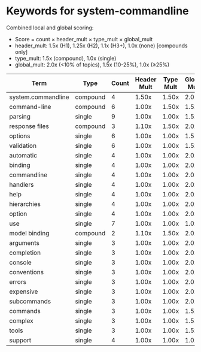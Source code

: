 # Keywords for system-commandline

Combined local and global scoring:
- Score = count × header_mult × type_mult × global_mult
- header_mult: 1.5x (H1), 1.25x (H2), 1.1x (H3+), 1.0x (none) [compounds only]
- type_mult: 1.5x (compound), 1.0x (single)
- global_mult: 2.0x (<10% of topics), 1.5x (10-25%), 1.0x (≥25%)

| Term | Type | Count | Header Mult | Type Mult | Global Mult | Score |
|------|------|-------|-------------|-----------|-------------|-------|
| system.commandline | compound | 4 | 1.50x | 1.50x | 2.0x | 18.000 |
| command-line | compound | 6 | 1.00x | 1.50x | 1.5x | 13.500 |
| parsing | single | 9 | 1.00x | 1.00x | 1.5x | 13.500 |
| response files | compound | 3 | 1.10x | 1.50x | 2.0x | 9.900 |
| options | single | 6 | 1.00x | 1.00x | 1.5x | 9.000 |
| validation | single | 6 | 1.00x | 1.00x | 1.5x | 9.000 |
| automatic | single | 4 | 1.00x | 1.00x | 2.0x | 8.000 |
| binding | single | 4 | 1.00x | 1.00x | 2.0x | 8.000 |
| commandline | single | 4 | 1.00x | 1.00x | 2.0x | 8.000 |
| handlers | single | 4 | 1.00x | 1.00x | 2.0x | 8.000 |
| help | single | 4 | 1.00x | 1.00x | 2.0x | 8.000 |
| hierarchies | single | 4 | 1.00x | 1.00x | 2.0x | 8.000 |
| option | single | 4 | 1.00x | 1.00x | 2.0x | 8.000 |
| use | single | 7 | 1.00x | 1.00x | 1.0x | 7.000 |
| model binding | compound | 2 | 1.10x | 1.50x | 2.0x | 6.600 |
| arguments | single | 3 | 1.00x | 1.00x | 2.0x | 6.000 |
| completion | single | 3 | 1.00x | 1.00x | 2.0x | 6.000 |
| console | single | 3 | 1.00x | 1.00x | 2.0x | 6.000 |
| conventions | single | 3 | 1.00x | 1.00x | 2.0x | 6.000 |
| errors | single | 3 | 1.00x | 1.00x | 2.0x | 6.000 |
| expensive | single | 3 | 1.00x | 1.00x | 2.0x | 6.000 |
| subcommands | single | 3 | 1.00x | 1.00x | 2.0x | 6.000 |
| commands | single | 3 | 1.00x | 1.00x | 1.5x | 4.500 |
| complex | single | 3 | 1.00x | 1.00x | 1.5x | 4.500 |
| tools | single | 3 | 1.00x | 1.00x | 1.5x | 4.500 |
| support | single | 4 | 1.00x | 1.00x | 1.0x | 4.000 |
